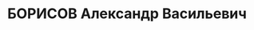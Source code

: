 ---
title: БОРИСОВ Александр Васильевич
description: Род. в 1899 в Пермской губ. Русский, грамотный. Экономист-плановик рудоуправления
  Черногорского рудника треста «Хакасуголь». Арестован 29.01.1937. Обвинение по ст.
  58-7, 17-58-8, 58-11 УК РСФСР. Осужден 18.08.1938 выездной сессией ВК ВС СССР на
  10 лет ИТЛ и 5 лет лишения политических прав. Срок отбывал в Норильлаге, освобожден
  28.01.1947, оставлен в Норильске. Работал в Шушенском совхозе МВД бухгалтером. Осужден
  07.06.1950 ОСО МГБ СССР к ссылке навечно, отбывал ссылку в Богучанском р-не КК.
  Умер 22.13.1953 в ссылке. Реабилитирован 16.12.1958 ВК ВС СССР и 11.06.2004 прокуратурой
  КК (П-10775).
---